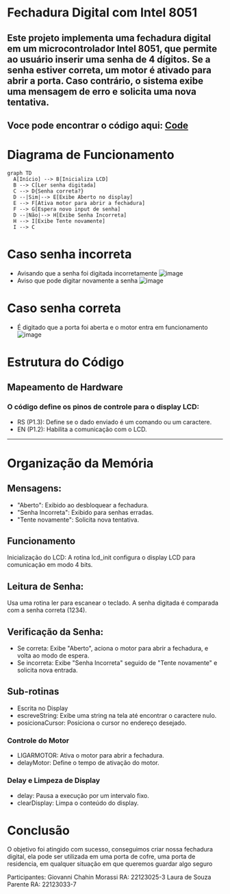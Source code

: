 # Fechadura Digital com Intel 8051

Este projeto implementa uma fechadura digital em um microcontrolador Intel 8051, que permite ao usuário inserir uma senha de 4 dígitos. Se a senha estiver correta, um motor é ativado para abrir a porta. Caso contrário, o sistema exibe uma mensagem de erro e solicita uma nova tentativa.
-------
## Voce pode encontrar o código aqui: [Code](./code.asm)
# Diagrama de Funcionamento
```mermaid
graph TD
  A[Início] --> B[Inicializa LCD]
  B --> C[Ler senha digitada]
  C --> D{Senha correta?}
  D --|Sim|--> E[Exibe Aberto no display]
  E --> F[Ativa motor para abrir a fechadura]
  F --> G[Espera novo input de senha]
  D --|Não|--> H[Exibe Senha Incorreta]
  H --> I[Exibe Tente novamente]
  I --> C

  ```
# Caso senha incorreta 
- Avisando que a senha foi digitada incorretamente
![image](https://github.com/user-attachments/assets/10c737b8-28a8-4eac-9ed7-475fcb75a49f)
- Aviso que pode digitar novamente a senha
![image](https://github.com/user-attachments/assets/42d32868-e003-4802-9fa7-9290a890d3ea)

# Caso senha correta
- É digitado que a porta foi aberta e o motor entra em funcionamento
![image](https://github.com/user-attachments/assets/820c655e-de67-49fe-bc71-e481eaa93da7)



# Estrutura do Código

## Mapeamento de Hardware

### O código define os pinos de controle para o display LCD:

- RS (P1.3): Define se o dado enviado é um comando ou um caractere.
- EN (P1.2): Habilita a comunicação com o LCD.
----------
# Organização da Memória

## Mensagens:
- "Aberto": Exibido ao desbloquear a fechadura.
- "Senha Incorreta": Exibido para senhas erradas.
- "Tente novamente": Solicita nova tentativa.
## Funcionamento
Inicialização do LCD: A rotina lcd_init configura o display LCD para comunicação em modo 4 bits.
## Leitura de Senha:
Usa uma rotina ler para escanear o teclado.
A senha digitada é comparada com a senha correta (1234).
## Verificação da Senha:
+ Se correta: Exibe "Aberto", aciona o motor para abrir a fechadura, e volta ao modo de espera.
+ Se incorreta: Exibe "Senha Incorreta" seguido de "Tente novamente" e solicita nova entrada.
## Sub-rotinas
- Escrita no Display
- escreveString: Exibe uma string na tela até encontrar o caractere nulo.
- posicionaCursor: Posiciona o cursor no endereço desejado.
### Controle do Motor
- LIGARMOTOR: Ativa o motor para abrir a fechadura.
- delayMotor: Define o tempo de ativação do motor.
### Delay e Limpeza de Display
- delay: Pausa a execução por um intervalo fixo.
- clearDisplay: Limpa o conteúdo do display.
# Conclusão

O objetivo foi atingido com sucesso, conseguimos criar nossa fechadura digital, ela pode ser utilizada em uma porta de cofre, uma porta de residencia, em qualquer situação em que queremos guardar algo seguro

Participantes:
Giovanni Chahin Morassi  RA: 22123025-3
Laura de Souza Parente   RA: 22123033-7

